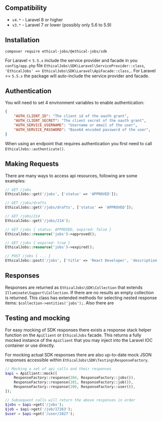 ## Compatibility

 - `v4.*` - Laravel 8 or higher
 - `v3.*` - Laravel 7 or lower (possibly only 5.6 to 5.9)

## Installation

`composer require ethical-jobs/@ethical-jobs/sdk`

For Laravel < `5.5.x` include the service provider and facade in you `config/app.php` file `EthicalJobs\SDK\Laravel\ServiceProvider::class`, `'EthicalJobs' => EthicalJobs\SDK\Laravel\ApiFacade::class,`. For Laravel >= `5.5.x` the package will auto-include the service provider and facade.

## Authentication

You will need to set 4 environment variables to enable authentication:

```json
{
    "AUTH_CLIENT_ID": "The client id of the oauth grant",
    "AUTH_CLIENT_SECRET": "The client secret of the oauth grant",
    "AUTH_SERVICE_USERNAME": "Username or email of the user",
    "AUTH_SERVICE_PASSWORD": "Base64 encoded password of the user",
}
```

When using an endpoint that requires authentication you first need to call `EthicalJobs::authenticate()`.

## Making Requests

There are many ways to access api resources, following are some examples:

```php
// GET /jobs
EthicalJobs::get('/jobs', ['status' => 'APPROVED']);

// GET /jobs/drafts
EthicalJobs::get('/jobs/drafts', ['status' => 'APPROVED']);

// GET /jobs/214
EthicalJobs::get('/jobs/214');

// GET /jobs { status: APPROVED, expired: false }
EthicalJobs::resource('jobs')->approved();

// GET /jobs { expired: true }
EthicalJobs::resource('jobs')->expired();

// POST /jobs { ... }
EthicalJobs::post('/jobs', ['title' => 'React Developer', 'description' => 'We are looking for...']);
```

## Responses

Responses are returned as `EthicalJobs\SDK\Collection` that extends `Illuminate\Support\Collection`. If there are no results an empty collection is returned. This class has extended methods for selecting nested response items: `$collection->entities('jobs');`. Also there are 

## Testing and mocking

For easy mocking of SDK responses there exists a response stack helper function on the `ApiClient` or `EthicalJobs` facade. This returns a fully mocked instance of the `ApiClient` that you may inject into the Laravel IOC container or use directly.

For mocking actual SDK responses there are also up-to-date mock JSON responses accessible within `EthicalJobs\SDK\Testing\ResponseFactory`.

```php
// Mocking a set of api calls and their responses
$api = ApiClient::mock([
    ResponseFactory::response(204, ResponseFactory::jobs()),
    ResponseFactory::response(201, ResponseFactory::job()),
    ResponseFactory::response(200, ResponseFactory::user()),
]);

// Subsequent calls will return the above responses in order
$jobs = $api->get('/jobs');
$job = $api->get('/job/17263');
$user = $api->get('/user/2827');
```

